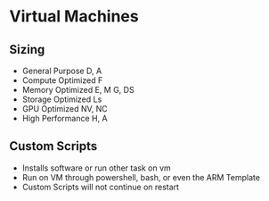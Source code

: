 # Virtual Machines


## Sizing

- General Purpose D, A
- Compute Optimized F
- Memory Optimized E, M G, DS
- Storage Optimized Ls
- GPU Optimized NV, NC
- High Performance H, A


## Custom Scripts
- Installs software or run other task on vm
- Run on VM through powershell, bash, or even the ARM Template
- Custom Scripts will not continue on restart

